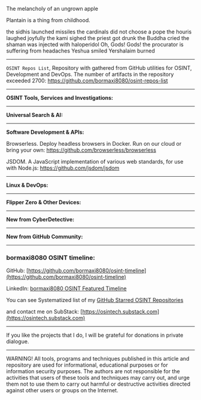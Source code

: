 
The melancholy of an ungrown apple


Plantain is a thing from childhood.


the sidhis launched missiles
the cardinals did not choose a pope
the houris laughed joyfully
the kami sighed
the priest got drunk
the Buddha cried
the shaman was injected with haloperidol
Oh, Gods! Gods!
the procurator is suffering from headaches
Yeshua smiled
Yershalaim burned

----

```OSINT Repos List```, Repository with gathered from GitHub utilities for OSINT, Development and DevOps. The number of artifacts in the repository exceeded 2700: https://github.com/bormaxi8080/osint-repos-list

----

**OSINT Tools, Services and Investigations:**



----

**Universal Search & AI:**



---

**Software Development & APIs:**

Browserless. Deploy headless browsers in Docker. Run on our cloud or bring your own: https://github.com/browserless/browserless

JSDOM. A JavaScript implementation of various web standards, for use with Node.js: https://github.com/jsdom/jsdom

----

**Linux & DevOps:**



----

**Flipper Zero & Other Devices:**



----

**New from CyberDetective:**



----

**New from GitHub Community:**



----
### bormaxi8080 OSINT timeline:

GitHub: [https://github.com/bormaxi8080/osint-timeline](https://github.com/bormaxi8080/osint-timeline)

LinkedIn: [bormaxi8080 OSINT Featured Timeline](https://www.linkedin.com/in/osintech/details/featured/)

You can see Systematized list of my [GitHub Starred OSINT Repositories](https://github.com/bormaxi8080/osint-repos-list)

and contact me on SubStack: [https://osintech.substack.com](https://osintech.substack.com)

----

If you like the projects that I do, I will be grateful for donations in private dialogue.

----

WARNING! All tools, programs and techniques published in this article and repository are used for informational, educational purposes or for information security purposes. The authors are not responsible for the activities that users of these tools and techniques may carry out, and urge them not to use them to carry out harmful or destructive activities directed against other users or groups on the Internet.
